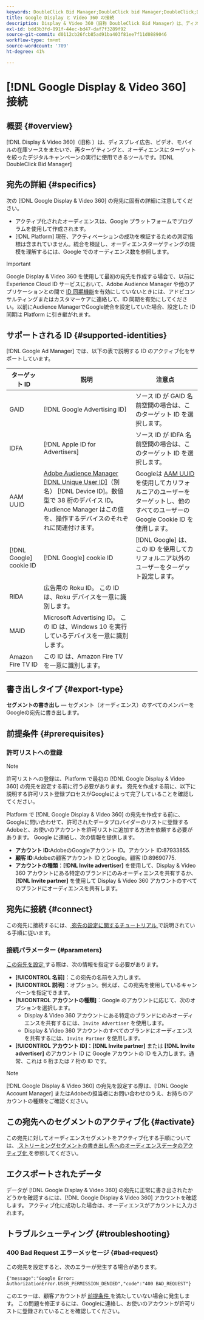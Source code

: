 ```yaml
---
keywords: DoubleClick Bid Manager;DoubleClick bid Manager;DoubleClick;Display & Video 360;display 360;video 360;Video 360;Display 360;display and video
title: Google Display と Video 360 の接続
description: Display & Video 360（旧称 DoubleClick Bid Manager）は、ディスプレイ広告、ビデオ、モバイルの在庫ソースをまたいで、再ターゲティングと、オーディエンスにターゲットを絞ったデジタルキャンペーンの実行に使用できるツールです。
exl-id: bdd3b3fd-891f-44ec-bd47-daf7f3289f92
source-git-commit: d0112cb26fcb85ad91ba403f81ee7f11d0889046
workflow-type: tm+mt
source-wordcount: '709'
ht-degree: 41%

---
```


# [!DNL Google Display & Video 360] 接続

## 概要 {#overview}

[!DNL Display & Video 360]（旧称 ）は、ディスプレイ広告、ビデオ、モバイルの在庫ソースをまたいで、再ターゲティングと、オーディエンスにターゲットを絞ったデジタルキャンペーンの実行に使用できるツールです。[!DNL DoubleClick Bid Manager]

## 宛先の詳細 {#specifics}

次の [!DNL Google Display & Video 360] の宛先に固有の詳細に注意してください。

* アクティブ化されたオーディエンスは、Google プラットフォームでプログラムを使用して作成されます。
* [!DNL Platform] 現在、アクティベーションの成功を検証するための測定指標は含まれていません。統合を検証し、オーディエンスターゲティングの規模を理解するには、Google でのオーディエンス数を参照します。

>[!IMPORTANT]
>
>Google Display &amp; Video 360 を使用して最初の宛先を作成する場合で、以前に Experience Cloud ID サービスにおいて、Adobe Audience Manager や他のアプリケーションとの間で [ID 同期機能](https://experienceleague.adobe.com/docs/id-service/using/id-service-api/methods/idsync.html?lang=ja)を有効にしていないときには、アドビコンサルティングまたはカスタマーケアに連絡して、ID 同期を有効にしてください。以前にAudience ManagerでGoogle統合を設定していた場合、設定した ID 同期は Platform に引き継がれます。

## サポートされる ID {#supported-identities}

[!DNL Google Ad Manager] では、以下の表で説明する ID のアクティブ化をサポートしています。

| ターゲット ID | 説明 | 注意点 |
|---|---|---|
| GAID | [!DNL Google Advertising ID] | ソース ID が GAID 名前空間の場合は、このターゲット ID を選択します。 |
| IDFA | [!DNL Apple ID for Advertisers] | ソース ID が IDFA 名前空間の場合は、このターゲット ID を選択します。 |
| AAM UUID | [Adobe Audience Manager [!DNL Unique User ID]](https://experienceleague.adobe.com/docs/audience-manager/user-guide/reference/ids-in-aam.html)（別名） [!DNL Device ID]。数値型で 38 桁のデバイス ID。Audience Manager はこの値を、操作するデバイスのそれぞれに関連付けます。 | Googleは [AAM UUID](https://experienceleague.adobe.com/docs/audience-manager/user-guide/reference/ids-in-aam.html?lang=en) を使用してカリフォルニアのユーザーをターゲットし、他のすべてのユーザーのGoogle Cookie ID を使用します。 |
| [!DNL Google] cookie ID | [!DNL Google] cookie ID | [!DNL Google] は、この ID を使用してカリフォルニア以外のユーザーをターゲット設定します。 |
| RIDA | 広告用の Roku ID。 この ID は、Roku デバイスを一意に識別します。 |  |
| MAID | Microsoft Advertising ID。 この ID は、Windows 10 を実行しているデバイスを一意に識別します。 |  |
| Amazon Fire TV ID | この ID は、Amazon Fire TV を一意に識別します。 |  |

## 書き出しタイプ {#export-type}

**セグメントの書き出し**  — セグメント（オーディエンス）のすべてのメンバーをGoogleの宛先に書き出します。

## 前提条件 {#prerequisites}

### 許可リストへの登録

>[!NOTE]
>
>許可リストへの登録は、Platform で最初の [!DNL Google Display & Video 360] の宛先を設定する前に行う必要があります。 宛先を作成する前に、以下に説明する許可リスト登録プロセスがGoogleによって完了していることを確認してください。

Platform で [!DNL Google Display & Video 360] の宛先を作成する前に、Googleに問い合わせて、許可されたデータプロバイダーのリストに登録するAdobeと、お使いのアカウントを許可リストに追加する方法を依頼する必要があります。 Google に連絡し、次の情報を提供します。

* **アカウント ID**:AdobeのGoogleアカウント ID。アカウント ID:87933855.
* **顧客 ID**:Adobeの顧客アカウント ID とGoogle。顧客 ID:89690775.
* **アカウントの種類**：**[!DNL Invite advertiser]** を使用して、Display &amp; Video 360 アカウントにある特定のブランドにのみオーディエンスを共有するか、**[!DNL Invite partner]** を使用して Display &amp; Video 360 アカウントのすべてのブランドにオーディエンスを共有します。

## 宛先に接続 {#connect}

この宛先に接続するには、[ 宛先の設定に関するチュートリアル ](../../ui/connect-destination.md) で説明されている手順に従います。

### 接続パラメーター {#parameters}

[ この宛先を設定 ](../../ui/connect-destination.md) する際は、次の情報を指定する必要があります。

* **[!UICONTROL 名前]**：この宛先の名前を入力します。
* **[!UICONTROL 説明]**：オプション。例えば、この宛先を使用しているキャンペーンを指定できます。
* **[!UICONTROL アカウントの種類]**：Google のアカウントに応じて、次のオプションを選択します。
   * Display &amp; Video 360 アカウントにある特定のブランドにのみオーディエンスを共有するには、`Invite Advertiser` を使用します。
   * Display &amp; Video 360 アカウントのすべてのブランドにオーディエンスを共有するには、`Invite Partner` を使用します。
* **[!UICONTROL アカウント ID]**：**[!DNL Invite partner]** または **[!DNL Invite advertiser]** のアカウント ID に Google アカウントの ID を入力します。通常、これは 6 桁または 7 桁の ID です。

>[!NOTE]
>
>[!DNL Google Display & Video 360] の宛先を設定する際は、[!DNL Google Account Manager] またはAdobeの担当者にお問い合わせのうえ、お持ちのアカウントの種類をご確認ください。

## この宛先へのセグメントのアクティブ化 {#activate}

この宛先に対してオーディエンスセグメントをアクティブ化する手順については、[ ストリーミングセグメントの書き出し先へのオーディエンスデータのアクティブ化 ](../../ui/activate-segment-streaming-destinations.md) を参照してください。

## エクスポートされたデータ

データが [!DNL Google Display & Video 360] の宛先に正常に書き出されたかどうかを確認するには、[!DNL Google Display & Video 360] アカウントを確認します。 アクティブ化に成功した場合は、オーディエンスがアカウントに入力されます。

## トラブルシューティング {#troubleshooting}

### 400 Bad Request エラーメッセージ {#bad-request}

この宛先を設定すると、次のエラーが発生する場合があります。

`{"message":"Google Error: AuthorizationError.USER_PERMISSION_DENIED","code":"400 BAD_REQUEST"}`

このエラーは、顧客アカウントが [ 前提条件 ](#prerequisites) を満たしていない場合に発生します。 この問題を修正するには、Googleに連絡し、お使いのアカウントが許可リストに登録されていることを確認してください。